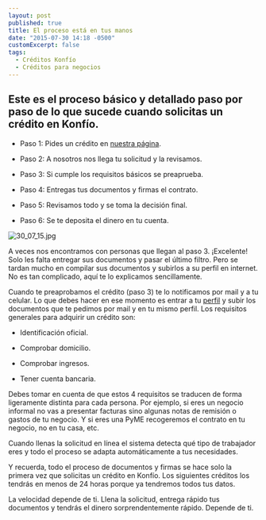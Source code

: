 ```yaml
---
layout: post
published: true
title: El proceso está en tus manos
date: "2015-07-30 14:18 -0500"
customExcerpt: false
tags: 
  - Créditos Konfío
  - Créditos para negocios
---
```




Este es el proceso básico y detallado paso por paso de lo que sucede cuando solicitas un crédito en Konfío. 
---

- Paso 1: Pides un crédito en [nuestra página](https://konfio.mx/inicio/registrate).

- Paso 2: A nosotros nos llega tu solicitud y la revisamos.

- Paso 3: Si cumple los requisitos básicos se preaprueba.

- Paso 4: Entregas tus documentos y firmas el contrato.

- Paso 5: Revisamos todo y se toma la decisión final.

- Paso 6: Se te deposita el dinero en tu cuenta.

![30_07_15.jpg]({{site.baseurl}}/img/30_07_15.jpg)

A veces nos encontramos con personas que llegan al paso 3. ¡Excelente! Solo les falta entregar sus documentos y pasar el último filtro. Pero se tardan mucho en compilar sus documentos y subirlos a su perfil en internet. No es tan complicado, aquí te lo explicamos sencillamente.

Cuando te preaprobamos el crédito (paso 3) te lo notificamos por mail y a tu celular.
Lo que debes hacer en ese momento es entrar a tu [perfil](https://konfio.mx/inicio/ingresa) y subir los documentos que te pedimos por mail y en tu mismo perfil.
Los requisitos generales para adquirir un crédito son:

- Identificación oficial.

- Comprobar domicilio.

- Comprobar ingresos.

- Tener cuenta bancaria.

Debes tomar en cuenta de que estos 4 requisitos se traducen de forma ligeramente distinta para cada persona. Por ejemplo, si eres un negocio informal no vas a presentar facturas sino algunas notas de remisión o gastos de tu negocio. Y si eres una PyME recogeremos el contrato en tu negocio, no en tu casa, etc.

Cuando llenas la solicitud en línea el sistema detecta qué tipo de trabajador eres y todo el proceso se adapta automáticamente a tus necesidades.

Y recuerda, todo el proceso de documentos y firmas se hace solo la primera vez que solicitas un crédito en Konfío. Los siguientes créditos los tendrás en menos de 24 horas porque ya tendremos todos tus datos.

La velocidad depende de ti. Llena la solicitud, entrega rápido tus documentos y tendrás el dinero sorprendentemente rápido. Depende de ti.
